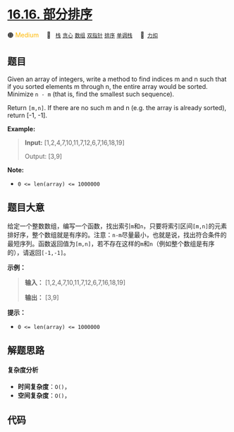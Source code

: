 # [16.16. 部分排序](https://2xiao.github.io/leetcode-js/interview/i_16.16.html)

🟠 <font color=#ffb800>Medium</font>&emsp; 🔖&ensp; [`栈`](/tag/stack.md) [`贪心`](/tag/greedy.md) [`数组`](/tag/array.md) [`双指针`](/tag/two-pointers.md) [`排序`](/tag/sorting.md) [`单调栈`](/tag/monotonic-stack.md)&emsp; 🔗&ensp;[`力扣`](https://leetcode.cn/problems/sub-sort-lcci)

## 题目

Given an array of integers, write a method to find indices m and n such that
if you sorted elements m through n, the entire array would be sorted. Minimize
`n - m` (that is, find the smallest such sequence).

Return `[m,n]`. If there are no such m and n (e.g. the array is already
sorted), return [-1, -1].

**Example:**

> 
> 
> 
> 
> 
> **Input:** [1,2,4,7,10,11,7,12,6,7,16,18,19]
> 
> Output: [3,9]
> 
> 

**Note:**

  * `0 <= len(array) <= 1000000`


## 题目大意

给定一个整数数组，编写一个函数，找出索引`m`和`n`，只要将索引区间`[m,n]`的元素排好序，整个数组就是有序的。注意：`n-m`尽量最小，也就是说，找出符合条件的最短序列。函数返回值为`[m,n]`，若不存在这样的`m`和`n`（例如整个数组是有序的），请返回`[-1,-1]`。

**示例：**

> 
> 
> 
> 
> 
> **输入：** [1,2,4,7,10,11,7,12,6,7,16,18,19]
> 
> **输出：** [3,9]
> 
> 

**提示：**

  * `0 <= len(array) <= 1000000`


## 解题思路

#### 复杂度分析

- **时间复杂度**：`O()`，
- **空间复杂度**：`O()`，

## 代码

```javascript

```